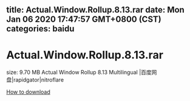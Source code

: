 
title: Actual.Window.Rollup.8.13.rar
date: Mon Jan 06 2020 17:47:57 GMT+0800 (CST)    
categories: baidu
---

# Actual.Window.Rollup.8.13.rar
size: 9.70 MB
 Actual Window Rollup 8.13 Multilingual |百度网盘|rapidgator|nitroflare
 

[How to download](https://bpcam.bemobtrk.com/go/2ceec3aa-1ca2-46d6-b9ff-aaa5c184517c?jno=3066)